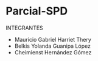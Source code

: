 # Parcial-SPD
INTEGRANTES

- Mauricio Gabriel Harriet Thery
- Belkis Yolanda Guanipa López
- Cheimienst Hernández Gómez
